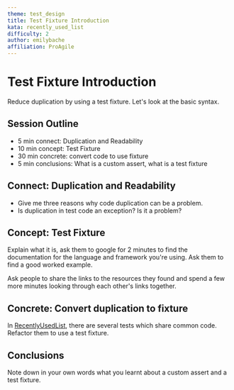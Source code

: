```yaml
---
theme: test_design
title: Test Fixture Introduction
kata: recently_used_list
difficulty: 2
author: emilybache
affiliation: ProAgile
---
```


# Test Fixture Introduction

Reduce duplication by using a test fixture. Let's look at the basic syntax.

## Session Outline

* 5 min connect: Duplication and Readability
* 10 min concept: Test Fixture 
* 30 min concrete: convert code to use fixture
* 5 min conclusions: What is a custom assert, what is a test fixture

## Connect: Duplication and Readability
- Give me three reasons why code duplication can be a problem. 
- Is duplication in test code an exception? Is it a problem?

## Concept: Test Fixture
Explain what it is, ask them to google for 2 minutes to find the documentation for the language and framework you're using. Ask them to find a good worked example.

Ask people to share the links to the resources they found and spend a few more minutes looking through each other's links together.

## Concrete: Convert duplication to fixture

In [RecentlyUsedList](https://github.com/emilybache/custom-start-points/tree/master/start-points/RecentlyUsedList2/C), there are several tests which share common code. Refactor them to use a test fixture.

## Conclusions
Note down in your own words what you learnt about a custom assert and a test fixture.
